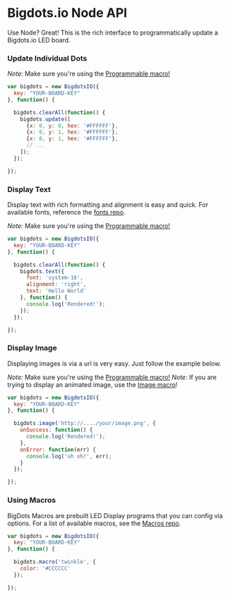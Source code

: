 # Bigdots.io Node API

Use Node? Great! This is the rich interface to programmatically update a Bigdots.io LED board.

### Update Individual Dots

*Note:* Make sure you're using the [Programmable macro!](https://github.com/bigdots-io/macros)

```js
var bigdots = new BigdotsIO({
  key: "YOUR-BOARD-KEY"
}, function() {

  bigdots.clearAll(function() {
    bigdots.update([
      {x: 0, y: 0, hex: '#FFFFFF'},
      {x: 0, y: 1, hex: '#FFFFFF'},
      {x: 0, y: 1, hex: '#FFFFFF'},
      // ...
    ]);
  });

});
```

### Display Text

Display text with rich formatting and alignment is easy and quick. For available fonts, reference the [fonts repo](https://github.com/bigdots-io/fonts).

*Note:* Make sure you're using the [Programmable macro!](https://github.com/bigdots-io/macros)

```js
var bigdots = new BigdotsIO({
  key: "YOUR-BOARD-KEY"
}, function() {

  bigdots.clearAll(function() {
    bigdots.text({
      font: 'system-16',
      alignment: 'right',
      text: 'Hello World'
    }, function() {
      console.log('Rendered!');
    });
  });

});
```

### Display Image

Displaying images is via a url is very easy. Just follow the example below.

*Note:* Make sure you're using the [Programmable macro!](https://github.com/bigdots-io/macros)
*Note:* If you are trying to display an animated image, use the [Image macro](https://github.com/bigdots-io/macros)!

```js
var bigdots = new BigdotsIO({
  key: "YOUR-BOARD-KEY"
}, function() {

  bigdots.image('http://..../your/image.png', {
    onSuccess: function() {
      console.log('Rendered!');
    },
    onError: function(err) {
      console.log('uh oh!', err);
    }
  });

});
```

### Using Macros

BigDots Macros are prebuilt LED Display programs that you can config via options. For a list of available macros, see the [Macros repo](https://github.com/bigdots-io/macros).

```js
var bigdots = new BigdotsIO({
  key: "YOUR-BOARD-KEY"
}, function() {

  bigdots.macro('twinkle', {
    color: '#CCCCCC'
  });

});
```
